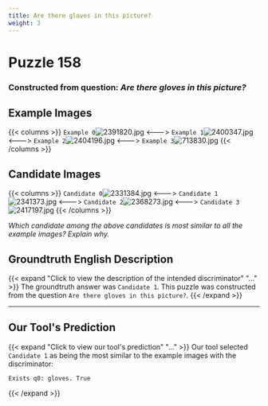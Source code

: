 ```yaml
---
title: Are there gloves in this picture?
weight: 3
---
```


# Puzzle 158
### Constructed from question: _Are there gloves in this picture?_


## Example Images
{{< columns >}}
`Example 0`![2391820.jpg](/gqa_images/2391820.jpg)
<--->
`Example 1`![2400347.jpg](/gqa_images/2400347.jpg)
<--->
`Example 2`![2404196.jpg](/gqa_images/2404196.jpg)
<--->
`Example 3`![713830.jpg](/gqa_images/713830.jpg)
{{< /columns >}}

## Candidate Images
{{< columns >}}
`Candidate 0`![2331384.jpg](/gqa_images/2331384.jpg)
<--->
`Candidate 1`![2341373.jpg](/gqa_images/2341373.jpg)
<--->
`Candidate 2`![2368273.jpg](/gqa_images/2368273.jpg)
<--->
`Candidate 3`![2417197.jpg](/gqa_images/2417197.jpg)
{{< /columns >}}

*Which candidate among the above candidates is most similar to all the example images? Explain why.*

## Groundtruth English Description

{{< expand "Click to view the description of the intended discriminator" "..." >}}
The groundtruth answer was `Candidate 1`. This puzzle was constructed from the question `Are there gloves in this picture?`.
{{< /expand >}}

---

## Our Tool's Prediction

{{< expand "Click to view our tool's prediction" "..." >}}
Our tool selected `Candidate 1` as being the most similar to the example images with the discriminator:
```plaintext
Exists q0: gloves. True
```
{{< /expand >}}
